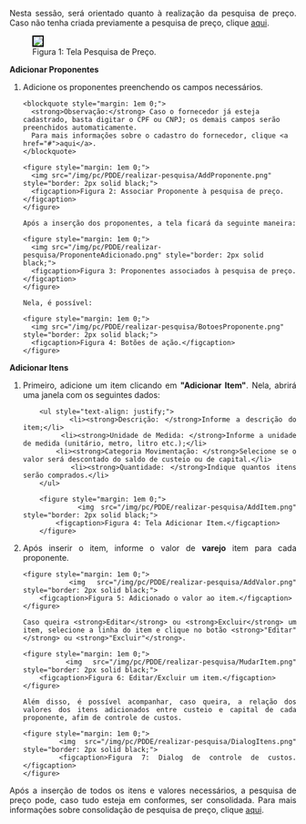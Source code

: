 <p align="justify">
Nesta sessão, será orientado quanto à realização da pesquisa de preço. Caso não tenha criada previamente a pesquisa de preço, clique <a href="../criarPesquisa/">aqui</a>.
</p>

<figure>
    <img src="/img/pc/PDDE/realizar-pesquisa/TelaPesquisa.png" style="border: 2px solid black;">
    <figcaption>Figura 1: Tela Pesquisa de Preço.</figcaption>
</figure>

**Adicionar Proponentes**
<ol>
  <!-- 1º Passo: Selecionar Proponente -->
  <li>
    Adicione os proponentes preenchendo os campos necessários.

    <blockquote style="margin: 1em 0;">
      <strong>Observação:</strong> Caso o fornecedor já esteja cadastrado, basta digitar o CPF ou CNPJ; os demais campos serão preenchidos automaticamente. 
      Para mais informações sobre o cadastro do fornecedor, clique <a href="#">aqui</a>.
    </blockquote>

    <figure style="margin: 1em 0;">
      <img src="/img/pc/PDDE/realizar-pesquisa/AddProponente.png" style="border: 2px solid black;">
      <figcaption>Figura 2: Associar Proponente à pesquisa de preço.</figcaption>
    </figure>

    Após a inserção dos proponentes, a tela ficará da seguinte maneira:

    <figure style="margin: 1em 0;">
      <img src="/img/pc/PDDE/realizar-pesquisa/ProponenteAdicionado.png" style="border: 2px solid black;">
      <figcaption>Figura 3: Proponentes associados à pesquisa de preço.</figcaption>
    </figure>

    Nela, é possível:

    <figure style="margin: 1em 0;">
      <img src="/img/pc/PDDE/realizar-pesquisa/BotoesProponente.png" style="border: 2px solid black;">
      <figcaption>Figura 4: Botões de ação.</figcaption>
    </figure>
  </li>
</ol>


**Adicionar Itens**
<ol style="text-align: justify;">
   <li>
        Primeiro, adicione um item clicando em <strong>"Adicionar Item"</strong>. Nela, abrirá uma janela com os seguintes dados:

        <ul style="text-align: justify;">
            <li><strong>Descrição: </strong>Informe a descrição do item;</li>
            <li><strong>Unidade de Medida: </strong>Informe a unidade de medida (unitário, metro, litro etc.);</li>
            <li><strong>Categoria Movimentação: </strong>Selecione se o valor será descontado do saldo de custeio ou de capital.</li>
            <li><strong>Quantidade: </strong>Indique quantos itens serão comprados.</li>
        </ul>

        <figure style="margin: 1em 0;">
            <img src="/img/pc/PDDE/realizar-pesquisa/AddItem.png" style="border: 2px solid black;">
            <figcaption>Figura 4: Tela Adicionar Item.</figcaption>
        </figure>
   </li>
   <li>
    Após inserir o item, informe o valor de <strong>varejo</strong> item para cada proponente.

    <figure style="margin: 1em 0;">
        <img src="/img/pc/PDDE/realizar-pesquisa/AddValor.png" style="border: 2px solid black;">
        <figcaption>Figura 5: Adicionado o valor ao item.</figcaption>
    </figure>

    Caso queira <strong>Editar</strong> ou <strong>Excluir</strong> um item, selecione a linha do item e clique no botão <strong>"Editar"</strong> ou <strong>"Excluir"</strong>.

    <figure style="margin: 1em 0;">
        <img src="/img/pc/PDDE/realizar-pesquisa/MudarItem.png" style="border: 2px solid black;">
        <figcaption>Figura 6: Editar/Excluir um item.</figcaption>
    </figure>

    Além disso, é possível acompanhar, caso queira, a relação dos valores dos itens adicionados entre custeio e capital de cada proponente, afim de controle de custos.

    <figure style="margin: 1em 0;">
        <img src="/img/pc/PDDE/realizar-pesquisa/DialogItens.png" style="border: 2px solid black;">
        <figcaption>Figura 7: Dialog de controle de custos.</figcaption>
    </figure>
   </li>
</ol>

<p align="justify">
Após a inserção de todos os itens e valores necessários, a pesquisa de preço pode, caso tudo esteja em conformes, ser consolidada. Para mais informações sobre consolidação de pesquisa de preço, clique <a href="/prestacao-contas/PDDE/pesquisa-preco/consolidacaoPesquisa/">aqui</a>.
</p>